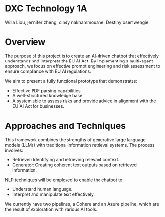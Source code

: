 # DXC Technology 1A
Willa Liou, jennifer zheng, cindy nakhammouane, Destiny osemwengie

# Overview
The purpose of this project is to create an AI-driven chatbot that effectively understands and interprets the EU AI Act. 
By implementing a multi-agent approach, we focus on effective prompt engineering and risk assessment to ensure compliance with EU AI regulations.

We aim to present a fully functional prototype that demonstrates:
- Effective PDF parsing capabilities
- A well-structured knowledge base
- A system able to assess risks and provide advice in alignment with the EU AI Act for businesses.


# Approaches and Techniques
This framework combines the strengths of generative large language models (LLMs) with traditional information retrieval systems. The process involves:
- Retriever: Identifying and retrieving relevant context.
- Generator: Creating coherent text outputs based on retrieved information.

NLP techniques will be employed to enable the chatbot to:
- Understand human language.
- Interpret and manipulate text effectively.

We currently have two pipelines, a Cohere and an Azure pipeline, which are the result of exploration with various AI tools. 
